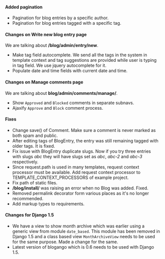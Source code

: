 #### Added pagination

* Pagination for blog entries by a specific author.
* Pagination for blog entries tagged with a specific tag.

#### Changes on **Write new blog entry** page

We are talking about **/blog/admin/entry/new**.

* Make tag field autocomplete. We send all the tags in the system in template
context and tag suggestions are provided while user is typing in tag field. We use jquery autocomplete for it.
* Populate date and time fields with current date and time.

#### Changes on **Manage comments** page

We are talking about **blog/admin/comments/manage/**.

* Show `Approved` and `Blocked` comments in separate subnavs.
* Ajaxify `Approve` and `Block` comment process.

#### Fixes

* Change save() of Comment. Make sure a comment is never marked as both spam
and public.
* After editing tags of BlogEntry, the entry was still remaining tagged with
older tags. It is fixed.
* Fix issue with BlogEntry duplicate slugs. Now if you try three entries with
slugs *abc* they will have slugs set as *abc*, *abc-2* and *abc-3*
respectively.
* Since request.path is used in many templates, request context processor must
be available. Add request context processor to TEMPLATE_CONTEXT_PROCESSORS of example
project. 
* Fix path of static files.
* **/blog/install/** was raising an error when no Blog was added. Fixed.
* Removed permalink decorator form various places as it's no longer
recommended.
* Add markup types to requirements.

#### Changes for Django 1.5

* We have a view to show month archive which was earlier using a generic view
from module `date_based`. This module has been removed in Django 1.5 and a class
based view `MonthArchiveView` needs to be used for the same purpose. Made a
change for the same.
* Latest version of blogango which is 0.6 needs to be used with Django 1.5.
